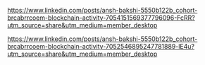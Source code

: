 https://www.linkedin.com/posts/ansh-bakshi-5550b122b_cohort-brcabrrcoem-blockchain-activity-7054151569377796096-FcRR?utm_source=share&utm_medium=member_desktop



https://www.linkedin.com/posts/ansh-bakshi-5550b122b_cohort-brcabrrcoem-blockchain-activity-7052546895247781889-lE4u?utm_source=share&utm_medium=member_desktop
